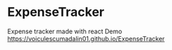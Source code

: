 # ExpenseTracker
Expense tracker made with react
Demo https://voiculescumadalin01.github.io/ExpenseTracker
